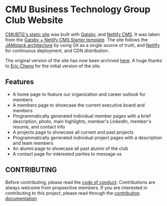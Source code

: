 # CMU Business Technology Group Club Website

[CMUBTG's static site](https://www.cmubtg.com/) was built with [Gatsby](https://www.gatsbyjs.org/), and [Netlify CMS](https://www.netlifycms.org). It was taken from the [Gatsby + Netlify CMS Starter template](https://github.com/netlify-templates/gatsby-starter-netlify-cms). The site follows the [JAMstack architecture](https://jamstack.org) by using Git as a single source of truth, and [Netlify](https://www.netlify.com) for continuous deployment, and CDN distribution.

The original version of the site has now been archived [here](https://github.com/cmubtg/cmubtg-website). A huge thanks to [Eric Cheng](https://github.com/eh8) for the initial version of the site.

## Features

- A home page to feature our organization and career outlook for members
- A members page to showcase the current executive board and members
- Programmatically generated individual member pages with a brief description, photo, main highlights, member's LinkedIn, member's resume, and contact info
- A projects page to showcase all current and past projects 
- Programmatically generated individual project pages with a description and team members
- An alumni page to showcase all past alumni of the club
- A contact page for interested parties to message us

## CONTRIBUTING

Before contributing, please read the [code of conduct](CODE_OF_CONDUCT.md). Contributions are always welcome from propsective members. If you are interested in contributing to this project, please read through the [contribution documentation](CONTRIBUTING.md) 
